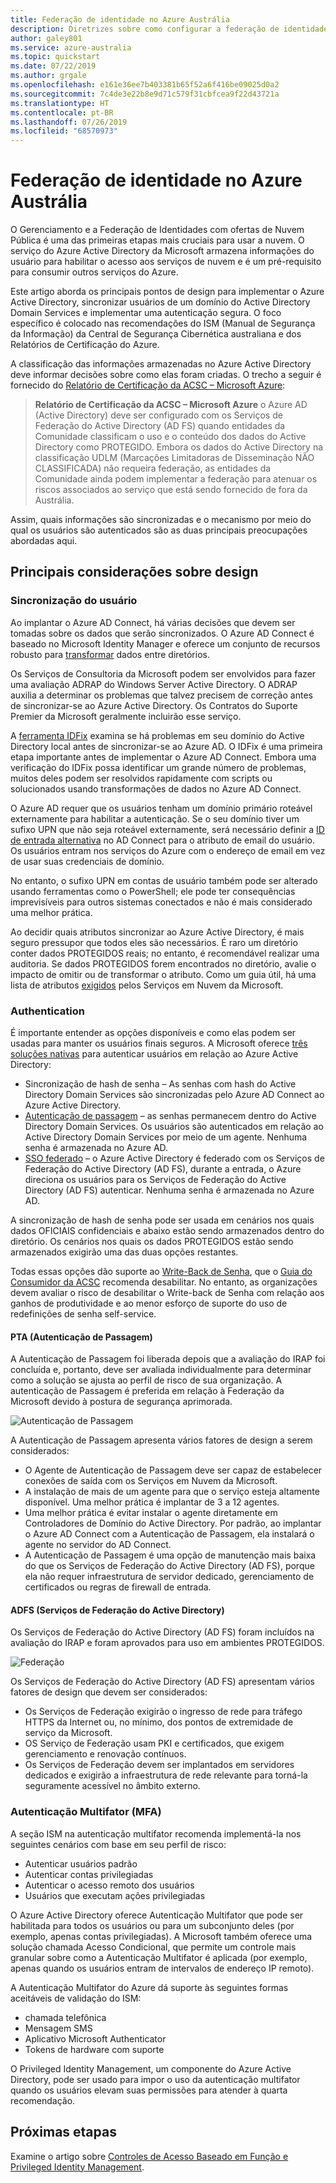 ```yaml
---
title: Federação de identidade no Azure Austrália
description: Diretrizes sobre como configurar a federação de identidade nas regiões australianas para atender aos requisitos específicos da política, de regulamentos e de legislações do governo australiano.
author: galey801
ms.service: azure-australia
ms.topic: quickstart
ms.date: 07/22/2019
ms.author: grgale
ms.openlocfilehash: e161e36ee7b403381b65f52a6f416be09025d0a2
ms.sourcegitcommit: 7c4de3e22b8e9d71c579f31cbfcea9f22d43721a
ms.translationtype: HT
ms.contentlocale: pt-BR
ms.lasthandoff: 07/26/2019
ms.locfileid: "68570973"
---
```

# <a name="identity-federation-in-azure-australia"></a>Federação de identidade no Azure Austrália

O Gerenciamento e a Federação de Identidades com ofertas de Nuvem Pública é uma das primeiras etapas mais cruciais para usar a nuvem. O serviço do Azure Active Directory da Microsoft armazena informações do usuário para habilitar o acesso aos serviços de nuvem e é um pré-requisito para consumir outros serviços do Azure.

Este artigo aborda os principais pontos de design para implementar o Azure Active Directory, sincronizar usuários de um domínio do Active Directory Domain Services e implementar uma autenticação segura. O foco específico é colocado nas recomendações do ISM (Manual de Segurança da Informação) da Central de Segurança Cibernética australiana e dos Relatórios de Certificação do Azure.

A classificação das informações armazenadas no Azure Active Directory deve informar decisões sobre como elas foram criadas. O trecho a seguir é fornecido do [Relatório de Certificação da ACSC – Microsoft Azure](https://aka.ms/au-irap):

>**Relatório de Certificação da ACSC – Microsoft Azure** o Azure AD (Active Directory) deve ser configurado com os Serviços de Federação do Active Directory (AD FS) quando entidades da Comunidade classificam o uso e o conteúdo dos dados do Active Directory como PROTEGIDO. Embora os dados do Active Directory na classificação UDLM (Marcações Limitadoras de Disseminação NÃO CLASSIFICADA) não requeira federação, as entidades da Comunidade ainda podem implementar a federação para atenuar os riscos associados ao serviço que está sendo fornecido de fora da Austrália.

Assim, quais informações são sincronizadas e o mecanismo por meio do qual os usuários são autenticados são as duas principais preocupações abordadas aqui.

## <a name="key-design-considerations"></a>Principais considerações sobre design

### <a name="user-synchronisation"></a>Sincronização do usuário

Ao implantar o Azure AD Connect, há várias decisões que devem ser tomadas sobre os dados que serão sincronizados. O Azure AD Connect é baseado no Microsoft Identity Manager e oferece um conjunto de recursos robusto para [transformar](https://docs.microsoft.com/azure/active-directory/hybrid/how-to-connect-sync-best-practices-changing-default-configuration) dados entre diretórios.

Os Serviços de Consultoria da Microsoft podem ser envolvidos para fazer uma avaliação ADRAP do Windows Server Active Directory. O ADRAP auxilia a determinar os problemas que talvez precisem de correção antes de sincronizar-se ao Azure Active Directory. Os Contratos do Suporte Premier da Microsoft geralmente incluirão esse serviço.

A [ferramenta IDFix](https://docs.microsoft.com/office365/enterprise/install-and-run-idfix) examina se há problemas em seu domínio do Active Directory local antes de sincronizar-se ao Azure AD. O IDFix é uma primeira etapa importante antes de implementar o Azure AD Connect. Embora uma verificação do IDFix possa identificar um grande número de problemas, muitos deles podem ser resolvidos rapidamente com scripts ou solucionados usando transformações de dados no Azure AD Connect.

O Azure AD requer que os usuários tenham um domínio primário roteável externamente para habilitar a autenticação. Se o seu domínio tiver um sufixo UPN que não seja roteável externamente, será necessário definir a [ID de entrada alternativa](https://docs.microsoft.com/azure/active-directory/hybrid/plan-connect-userprincipalname) no AD Connect para o atributo de email do usuário. Os usuários entram nos serviços do Azure com o endereço de email em vez de usar suas credenciais de domínio.

No entanto, o sufixo UPN em contas de usuário também pode ser alterado usando ferramentas como o PowerShell; ele pode ter consequências imprevisíveis para outros sistemas conectados e não é mais considerado uma melhor prática.

Ao decidir quais atributos sincronizar ao Azure Active Directory, é mais seguro pressupor que todos eles são necessários. É raro um diretório conter dados PROTEGIDOS reais; no entanto, é recomendável realizar uma auditoria. Se dados PROTEGIDOS forem encontrados no diretório, avalie o impacto de omitir ou de transformar o atributo. Como um guia útil, há uma lista de atributos [exigidos](https://docs.microsoft.com/azure/active-directory/hybrid/reference-connect-sync-attributes-synchronized) pelos Serviços em Nuvem da Microsoft.

### <a name="authentication"></a>Authentication

É importante entender as opções disponíveis e como elas podem ser usadas para manter os usuários finais seguros.
A Microsoft oferece [três soluções nativas](https://docs.microsoft.com/azure/active-directory/hybrid/plan-connect-user-signin) para autenticar usuários em relação ao Azure Active Directory:

* Sincronização de hash de senha – As senhas com hash do Active Directory Domain Services são sincronizadas pelo Azure AD Connect ao Azure Active Directory.
* [Autenticação de passagem](https://docs.microsoft.com/azure/active-directory/hybrid/how-to-connect-pta) – as senhas permanecem dentro do Active Directory Domain Services. Os usuários são autenticados em relação ao Active Directory Domain Services por meio de um agente. Nenhuma senha é armazenada no Azure AD.
* [SSO federado](https://docs.microsoft.com/azure/active-directory/hybrid/how-to-connect-fed-whatis) – o Azure Active Directory é federado com os Serviços de Federação do Active Directory (AD FS), durante a entrada, o Azure direciona os usuários para os Serviços de Federação do Active Directory (AD FS) autenticar. Nenhuma senha é armazenada no Azure AD.

A sincronização de hash de senha pode ser usada em cenários nos quais dados OFICIAIS confidenciais e abaixo estão sendo armazenados dentro do diretório. Os cenários nos quais os dados PROTEGIDOS estão sendo armazenados exigirão uma das duas opções restantes.

Todas essas opções dão suporte ao [Write-Back de Senha](https://docs.microsoft.com/azure/active-directory/authentication/concept-sspr-writeback), que o [Guia do Consumidor da ACSC](https://aka.ms/au-irap) recomenda desabilitar. No entanto, as organizações devem avaliar o risco de desabilitar o Write-back de Senha com relação aos ganhos de produtividade e ao menor esforço de suporte do uso de redefinições de senha self-service.

#### <a name="pass-through-authentication-pta"></a>PTA (Autenticação de Passagem)

A Autenticação de Passagem foi liberada depois que a avaliação do IRAP foi concluída e, portanto, deve ser avaliada individualmente para determinar como a solução se ajusta ao perfil de risco de sua organização. A autenticação de Passagem é preferida em relação à Federação da Microsoft devido à postura de segurança aprimorada.

![Autenticação de Passagem](media/pta1.png)

A Autenticação de Passagem apresenta vários fatores de design a serem considerados:

* O Agente de Autenticação de Passagem deve ser capaz de estabelecer conexões de saída com os Serviços em Nuvem da Microsoft.
* A instalação de mais de um agente para que o serviço esteja altamente disponível. Uma melhor prática é implantar de 3 a 12 agentes.
* Uma melhor prática é evitar instalar o agente diretamente em Controladores de Domínio do Active Directory. Por padrão, ao implantar o Azure AD Connect com a Autenticação de Passagem, ela instalará o agente no servidor do AD Connect.
* A Autenticação de Passagem é uma opção de manutenção mais baixa do que os Serviços de Federação do Active Directory (AD FS), porque ela não requer infraestrutura de servidor dedicado, gerenciamento de certificados ou regras de firewall de entrada.

#### <a name="active-directory-federation-services-adfs"></a>ADFS (Serviços de Federação do Active Directory)

Os Serviços de Federação do Active Directory (AD FS) foram incluídos na avaliação do IRAP e foram aprovados para uso em ambientes PROTEGIDOS.

![Federação](media/federated-identity.png)

Os Serviços de Federação do Active Directory (AD FS) apresentam vários fatores de design que devem ser considerados:

* Os Serviços de Federação exigirão o ingresso de rede para tráfego HTTPS da Internet ou, no mínimo, dos pontos de extremidade de serviço da Microsoft.
* OS Serviço de Federação usam PKI e certificados, que exigem gerenciamento e renovação contínuos.
* Os Serviços de Federação devem ser implantados em servidores dedicados e exigirão a infraestrutura de rede relevante para torná-la seguramente acessível no âmbito externo.

### <a name="multi-factor-authentication-mfa"></a>Autenticação Multifator (MFA)

A seção ISM na autenticação multifator recomenda implementá-la nos seguintes cenários com base em seu perfil de risco:

* Autenticar usuários padrão
* Autenticar contas privilegiadas
* Autenticar o acesso remoto dos usuários
* Usuários que executam ações privilegiadas

O Azure Active Directory oferece Autenticação Multifator que pode ser habilitada para todos os usuários ou para um subconjunto deles (por exemplo, apenas contas privilegiadas). A Microsoft também oferece uma solução chamada Acesso Condicional, que permite um controle mais granular sobre como a Autenticação Multifator é aplicada (por exemplo, apenas quando os usuários entram de intervalos de endereço IP remoto).

A Autenticação Multifator do Azure dá suporte às seguintes formas aceitáveis de validação do ISM:

* chamada telefônica
* Mensagem SMS
* Aplicativo Microsoft Authenticator
* Tokens de hardware com suporte

O Privileged Identity Management, um componente do Azure Active Directory, pode ser usado para impor o uso da autenticação multifator quando os usuários elevam suas permissões para atender à quarta recomendação.

## <a name="next-steps"></a>Próximas etapas

Examine o artigo sobre [Controles de Acesso Baseado em Função e Privileged Identity Management](role-privileged.md).

